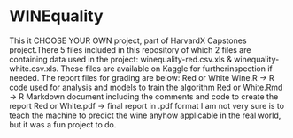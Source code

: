 # WINEquality

This it CHOOSE YOUR OWN project, part of HarvardX Capstones project.There 5 files included in this repository of which 2 files are containing data used in the project:
winequality-red.csv.xls & winequality-white.csv.xls. These files are available on Kaggle for furtherinspection if needed.
The report files for grading are below:
Red or White Wine.R -> R code used for analysis and models to train the algorithm
Red or White.Rmd -> R Markdown document including the comments and code to create the report
Red or White.pdf -> final report in .pdf format
I am not very sure is to teach the machine to predict the wine anyhow applicable in the real world, but it was a fun project to do.
